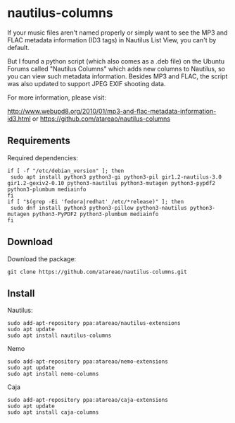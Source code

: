 # nautilus-columns

If your music files aren't named properly or simply want to see the MP3 and FLAC metadata information (ID3 tags) in Nautilus List View, you can't by default.

But I found a python script (which also comes as a .deb file) on the Ubuntu Forums called "Nautilus Columns" which adds new columns to Nautilus, so you can view such metadata information. Besides MP3 and FLAC, the script was also updated to support JPEG EXIF shooting data.

For more information, please visit:

http://www.webupd8.org/2010/01/mp3-and-flac-metadata-information-id3.html
or
https://github.com/atareao/nautilus-columns

## Requirements

Required dependencies:

```
if [ -f "/etc/debian_version" ]; then
 sudo apt install python3 python3-gi python3-pil gir1.2-nautilus-3.0 gir1.2-gexiv2-0.10 python3-nautilus python3-mutagen python3-pypdf2 python3-plumbum mediainfo
fi
if [ "$(grep -Ei 'fedora|redhat' /etc/*release)" ]; then
 sudo dnf install python3 python3-pillow python3-nautilus python3-mutagen python3-PyPDF2 python3-plumbum mediainfo
fi
```

## Download

Download the package:

```
git clone https://github.com/atareao/nautilus-columns.git
```

## Install

Nautilus:

```
sudo add-apt-repository ppa:atareao/nautilus-extensions
sudo apt update
sudo apt install nautilus-columns
```

Nemo

```
sudo add-apt-repository ppa:atareao/nemo-extensions
sudo apt update
sudo apt install nemo-columns
```

Caja

```
sudo add-apt-repository ppa:atareao/caja-extensions
sudo apt update
sudo apt install caja-columns
```
